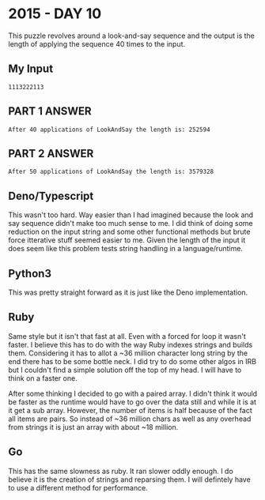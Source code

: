 # 2015 - DAY 10

This puzzle revolves around a look-and-say sequence and the output is the
length of applying the sequence 40 times to the input.

## My Input

`1113222113`

## PART 1 ANSWER

`After 40 applications of LookAndSay the length is: 252594`

## PART 2 ANSWER

`After 50 applications of LookAndSay the length is: 3579328`

## Deno/Typescript

This wasn't too hard. Way easier than I had imagined because the look and say
sequence didn't make too much sense to me. I did think of doing some reduction
on the input string and some other functional methods but brute force
itterative stuff seemed easier to me. Given the length of the input it does
seem like this problem tests string handling in a language/runtime.

## Python3

This was pretty straight forward as it is just like the Deno implementation.

## Ruby

Same style but it isn't that fast at all. Even with a forced for loop it
wasn't faster. I believe this has to do with the way Ruby indexes strings
and builds them. Considering it has to allot a ~36 million character
long string by the end there has to be some bottle neck. I did try to do
some other algos in IRB but I couldn't find a simple solution off the top
of my head. I will have to think on a faster one.

After some thinking I decided to go with a paired array. I didn't think
it would be faster as the runtime would have to go over the data still
and while it is at it get a sub array. However, the number of items is half
because of the fact all items are pairs. So instead of ~36 million chars as
well as any overhead from strings it is just an array with about ~18 million.

## Go

This has the same slowness as ruby. It ran slower oddly enough. I do believe
it is the creation of strings and reparsing them. I will defintely have to
use a different method for performance.
